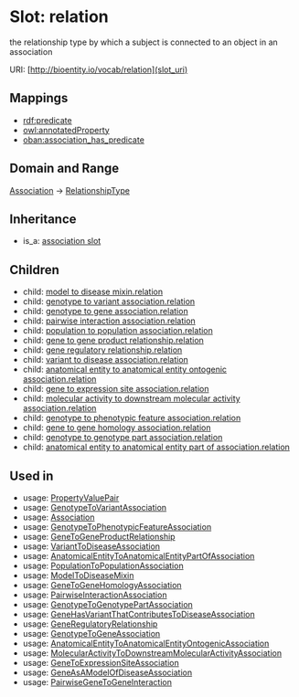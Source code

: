 # Slot: relation


the relationship type by which a subject is connected to an object in an association

URI: [http://bioentity.io/vocab/relation](slot_uri)
## Mappings

 * [rdf:predicate](http://purl.obolibrary.org/obo/rdf_predicate)
 * [owl:annotatedProperty](http://purl.obolibrary.org/obo/owl_annotatedProperty)
 * [oban:association_has_predicate](http://purl.obolibrary.org/obo/oban_association_has_predicate)
## Domain and Range

[Association](Association.md) -> [RelationshipType](RelationshipType.md)
## Inheritance

 *  is_a: [association slot](association_slot.md)
## Children

 *  child: [model to disease mixin.relation](model_to_disease_mixin_relation.md)
 *  child: [genotype to variant association.relation](genotype_to_variant_association_relation.md)
 *  child: [genotype to gene association.relation](genotype_to_gene_association_relation.md)
 *  child: [pairwise interaction association.relation](pairwise_interaction_association_relation.md)
 *  child: [population to population association.relation](population_to_population_association_relation.md)
 *  child: [gene to gene product relationship.relation](gene_to_gene_product_relationship_relation.md)
 *  child: [gene regulatory relationship.relation](gene_regulatory_relationship_relation.md)
 *  child: [variant to disease association.relation](variant_to_disease_association_relation.md)
 *  child: [anatomical entity to anatomical entity ontogenic association.relation](anatomical_entity_to_anatomical_entity_ontogenic_association_relation.md)
 *  child: [gene to expression site association.relation](gene_to_expression_site_association_relation.md)
 *  child: [molecular activity to downstream molecular activity association.relation](molecular_activity_to_downstream_molecular_activity_association_relation.md)
 *  child: [genotype to phenotypic feature association.relation](genotype_to_phenotypic_feature_association_relation.md)
 *  child: [gene to gene homology association.relation](gene_to_gene_homology_association_relation.md)
 *  child: [genotype to genotype part association.relation](genotype_to_genotype_part_association_relation.md)
 *  child: [anatomical entity to anatomical entity part of association.relation](anatomical_entity_to_anatomical_entity_part_of_association_relation.md)
## Used in

 *  usage: [PropertyValuePair](PropertyValuePair.md)
 *  usage: [GenotypeToVariantAssociation](GenotypeToVariantAssociation.md)
 *  usage: [Association](Association.md)
 *  usage: [GenotypeToPhenotypicFeatureAssociation](GenotypeToPhenotypicFeatureAssociation.md)
 *  usage: [GeneToGeneProductRelationship](GeneToGeneProductRelationship.md)
 *  usage: [VariantToDiseaseAssociation](VariantToDiseaseAssociation.md)
 *  usage: [AnatomicalEntityToAnatomicalEntityPartOfAssociation](AnatomicalEntityToAnatomicalEntityPartOfAssociation.md)
 *  usage: [PopulationToPopulationAssociation](PopulationToPopulationAssociation.md)
 *  usage: [ModelToDiseaseMixin](ModelToDiseaseMixin.md)
 *  usage: [GeneToGeneHomologyAssociation](GeneToGeneHomologyAssociation.md)
 *  usage: [PairwiseInteractionAssociation](PairwiseInteractionAssociation.md)
 *  usage: [GenotypeToGenotypePartAssociation](GenotypeToGenotypePartAssociation.md)
 *  usage: [GeneHasVariantThatContributesToDiseaseAssociation](GeneHasVariantThatContributesToDiseaseAssociation.md)
 *  usage: [GeneRegulatoryRelationship](GeneRegulatoryRelationship.md)
 *  usage: [GenotypeToGeneAssociation](GenotypeToGeneAssociation.md)
 *  usage: [AnatomicalEntityToAnatomicalEntityOntogenicAssociation](AnatomicalEntityToAnatomicalEntityOntogenicAssociation.md)
 *  usage: [MolecularActivityToDownstreamMolecularActivityAssociation](MolecularActivityToDownstreamMolecularActivityAssociation.md)
 *  usage: [GeneToExpressionSiteAssociation](GeneToExpressionSiteAssociation.md)
 *  usage: [GeneAsAModelOfDiseaseAssociation](GeneAsAModelOfDiseaseAssociation.md)
 *  usage: [PairwiseGeneToGeneInteraction](PairwiseGeneToGeneInteraction.md)
